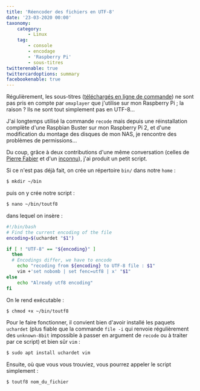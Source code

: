 ```yaml
---
title: 'Réencoder des fichiers en UTF-8'
date: '23-03-2020 00:00'
taxonomy:
    category:
        - Linux
    tag:
        - console
        - encodage
        - 'Raspberry Pi'
        - sous-titres
twitterenable: true
twittercardoptions: summary
facebookenable: true
---
```


Régulièrement, les sous-titres ([téléchargés en ligne de commande](sous_titres_2020)) ne sont pas pris en compte par `omxplayer` que j'utilise sur mon Raspberry Pi&nbsp;; la raison&nbsp;? Ils ne sont tout simplement pas en UTF-8...

J'ai longtemps utilisé la commande `recode` mais depuis une réinstallation complète d'une Raspbian Buster sur mon Raspberry Pi 2, et d'une modification du montage des disques de mon NAS, je rencontre des problèmes de permissions...

Du coup, grâce à deux contributions d'une même conversation (celles de [Pierre Fabier](https://superuser.com/a/719319) et d'un [inconnu](https://superuser.com/a/1317744)), j'ai produit un petit script.

Si ce n'est pas déjà fait, on crée un répertoire `bin/` dans notre `home`&nbsp;:

```bash
$ mkdir ~/bin
```

puis on y crée notre script&nbsp;:

```bash
$ nano ~/bin/toutf8
```

dans lequel on insère&nbsp;:

```bash
#!/bin/bash
# Find the current encoding of the file
encoding=$(uchardet "$1")

if [ ! "UTF-8" == "${encoding}" ]
  then
  # Encodings differ, we have to encode
    echo "recoding from ${encoding} to UTF-8 file : $1"
    vim +'set nobomb | set fenc=utf8 | x' "$1"
else
    echo "Already utf8 encoding"
fi
```

On le rend exécutable&nbsp;:

```bash
$ chmod +x ~/bin/toutf8
```

Pour le faire fonctionner, il convient bien d'avoir installé les paquets `uchardet` (plus fiable que la commande `file -i` qui renvoie régulièrement des `unknown-8bit` impossible à passer en argument de `recode` ou à traiter par ce script) et bien sûr `vim`&nbsp;:

```bash
$ sudo apt install uchardet vim
```

Ensuite, où que vous vous trouviez, vous pourrez appeler le script simplement&nbsp;:

```bash
$ toutf8 nom_du_fichier
```